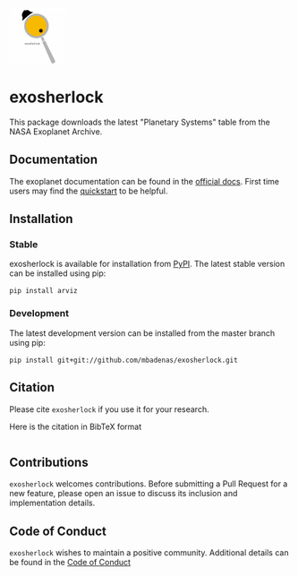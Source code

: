 <img src="https://github.com/mbadenas/exosherlock/blob/master/doc/logo/exosherlock_logo.png" height=100></img>

# exosherlock
This package downloads the latest "Planetary Systems" table from the NASA Exoplanet Archive.

## Documentation

The exoplanet documentation can be found in the [official docs](https://mbadenas.github.io/exosherlock/index.html).
First time users may find the [quickstart](https://arviz-devs.github.io/arviz/quickstart.html)
to be helpful.


## Installation

### Stable
exosherlock is available for installation from [PyPI](https://pypi.org/project/exosherlock/).
The latest stable version can be installed using pip:

```
pip install arviz
```

### Development
The latest development version can be installed from the master branch using pip:

```
pip install git+git://github.com/mbadenas/exosherlock.git
```

## Citation
Please cite `exosherlock` if you use it for your research.

Here is the citation in BibTeX format

```

```

## Contributions
`exosherlock` welcomes contributions. Before submitting a Pull Request for a
new feature, please open an issue to discuss its inclusion and implementation
details.

## Code of Conduct
`exosherlock` wishes to maintain a positive community. Additional details
can be found in the [Code of Conduct](https://github.com/mbadenas/exosherlock/blob/master/CODE_OF_CONDUCT.md)
